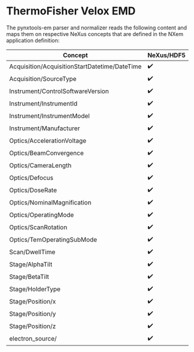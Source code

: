 # ThermoFisher Velox EMD

The pynxtools-em parser and normalizer reads the following content and maps them on respective NeXus concepts that are defined in the NXem application definition:

| Concept | NeXus/HDF5 |
| --------------- | --------------  |
| Acquisition/AcquisitionStartDatetime/DateTime | :heavy_check_mark: |
| Acquisition/SourceType | :heavy_check_mark: |
| Instrument/ControlSoftwareVersion | :heavy_check_mark: |
| Instrument/InstrumentId | :heavy_check_mark: |
| Instrument/InstrumentModel | :heavy_check_mark: |
| Instrument/Manufacturer | :heavy_check_mark: |
| Optics/AccelerationVoltage | :heavy_check_mark: |
| Optics/BeamConvergence | :heavy_check_mark: |
| Optics/CameraLength | :heavy_check_mark: |
| Optics/Defocus | :heavy_check_mark: |
| Optics/DoseRate | :heavy_check_mark: |
| Optics/NominalMagnification | :heavy_check_mark: |
| Optics/OperatingMode | :heavy_check_mark: |
| Optics/ScanRotation | :heavy_check_mark: |
| Optics/TemOperatingSubMode | :heavy_check_mark: |
| Scan/DwellTime | :heavy_check_mark: |
| Stage/AlphaTilt | :heavy_check_mark: |
| Stage/BetaTilt | :heavy_check_mark: |
| Stage/HolderType | :heavy_check_mark: |
| Stage/Position/x | :heavy_check_mark: |
| Stage/Position/y | :heavy_check_mark: |
| Stage/Position/z | :heavy_check_mark: |
| electron_source/ | :heavy_check_mark: |
